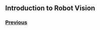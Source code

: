 ## Introduction to Robot Vision

<h3><span style="float:left">
<a href="../Trajectory/intro">Previous</a></span>
